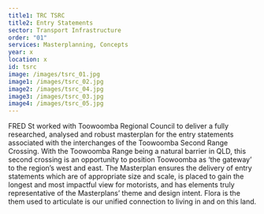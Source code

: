 ```yaml
---
title1: TRC TSRC
title2: Entry Statements
sector: Transport Infrastructure
order: "01"
services: Masterplanning, Concepts
year: x
location: x
id: tsrc
image: /images/tsrc_01.jpg
image1: /images/tsrc_02.jpg
image2: /images/tsrc_04.jpg
image3: /images/tsrc_03.jpg
image4: /images/tsrc_05.jpg
---
```


FRED St worked with Toowoomba Regional Council to deliver a fully
researched, analysed and robust masterplan for the entry statements associated
with the interchanges of the Toowoomba Second Range Crossing. With the
Toowoomba Range being a natural barrier in QLD, this second crossing is an
opportunity to position Toowoomba as ‘the gateway’ to the region’s west and
east. The Masterplan ensures the delivery of entry statements which are of
appropriate size and scale, is placed to gain the longest and most impactful
view for motorists, and has elements truly representative of the Masterplans’
theme and design intent. Flora is the them used to articulate is our unified
connection to living in and on this land.
